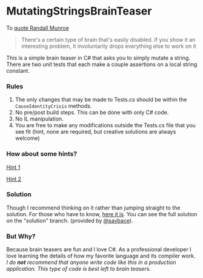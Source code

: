 # MutatingStringsBrainTeaser

To [quote Randall Munroe](http://xkcd.com/356/)
> There's a certain type of brain that's easily disabled. If you show it an interesting problem, it involuntarily drops everything else to work on it

This is a simple brain teaser in C# that asks you to simply mutate a string.
There are two unit tests that each make a couple assertions on a local string constant.

### Rules
1. The only changes that may be made to Tests.cs should be within the `CauseIdentityCrisis` methods.
2. No pre/post build steps. This can be done with only C# code.
3. No IL manipulation.
4. You are free to make any modifications outside the Tests.cs file that you see fit (hint, none are required, but creative solutions are always welcome)

### How about some hints?
[Hint 1](https://github.com/Keboo/MutatingStringsBrainTeaser/blob/master/MutatingStrings/MutatingStrings/MutatingStrings.csproj#L29)

[Hint 2](https://en.wikipedia.org/wiki/String_interning) 

### Solution
Though I recommend thinking on it rather than jumping straight to the solution. For those who have to know, [here it is](https://github.com/Keboo/MutatingStringsBrainTeaser/blob/solution/MutatingStrings/MutatingStrings/Tests.cs). You can see the full solution on the "solution" branch. (provided by [@savbace](https://github.com/savbace)).  

### But Why?
Because brain teasers are fun and I love C#. As a professional developer I love learning the details of how my favorite language and its compiler work. 
*I do __not__ recommend that anyone write code like this in a production application. This type of code is best left to brain teasers.*
